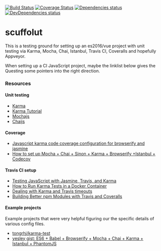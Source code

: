[![Build Status](https://travis-ci.org/mpsonntag/scaffolut.svg?branch=master)](https://travis-ci.org/mpsonntag/scaffolut)
[![Coverage Status](https://coveralls.io/repos/github/mpsonntag/scaffolut/badge.svg?branch=master)](https://coveralls.io/github/mpsonntag/scaffolut?branch=master)
[![Dependencies status](https://david-dm.org/mpsonntag/scaffolut/status.svg)](https://david-dm.org/mpsonntag/scaffolut/status.svg)
[![DevDependencies status](https://david-dm.org/mpsonntag/scaffolut/dev-status.svg)](https://david-dm.org/mpsonntag/scaffolut/dev-status.svg)

scuffolut
=========

This is a testing ground for setting up an es2016/vue project with unit testing via 
Karma, Mocha, Chai, Istanbul, Travis CI, Coveralls and hopefully Appveyor.

When setting up a CI JavaScript project, maybe the linklist below gives the Questing 
some pointers into the right direction.

### Resources

#### Unit testing
- [Karma](https://karma-runner.github.io)
- [Karma Tutorial](http://www.bradoncode.com/blog/2015/02/27/karma-tutorial/)
- [Mochajs](http://mochajs.org/)
- [Chaijs](http://chaijs.com/)


#### Coverage
- [Javascript karma code coverage configuration for browserify and jasmine](
https://divhide.com/2015/06/29/javascript-code-coverage-configuration-for-browserify-jasmine-and-karma/)
- [How to set up Mocha + Chai + Sinon + Karma + Browserify +Istanbul + Codecov](
https://jaredtong.com/2016/01/08/how-to-set-up-mocha-chai-sinon-karma-browserify-istanbul-codecov/)


#### Travis CI setup
- [Testing JavaScript with Jasmine, Travis, and Karma](https://www.sitepoint.com/testing-javascript-jasmine-travis-karma/)
- [How to Run Karma Tests in a Docker Container](https://dzone.com/articles/how-to-run-karma-tests-in-a-docker-container)
- [Dealing with Karma and Travis timeouts](https://docs.travis-ci.com/user/gui-and-headless-browsers/#Karma-and-Firefox-inactivity-timeouts)
- [Building Better npm Modules with Travis and Coveralls](https://strongloop.com/strongblog/npm-modules-travis-coveralls/)


#### Example projects

Example projects that were very helpful figuring our the specific details of various config files.

- [tongrhj/karma-test](https://github.com/tongrhj/karma-test)
- [yesley gist: ES6 + Babel + Browserify + Mocha + Chai + Karma + Istanbul + PhantomJS](https://gist.github.com/yesley/130962ae57ee5bc0f680)
